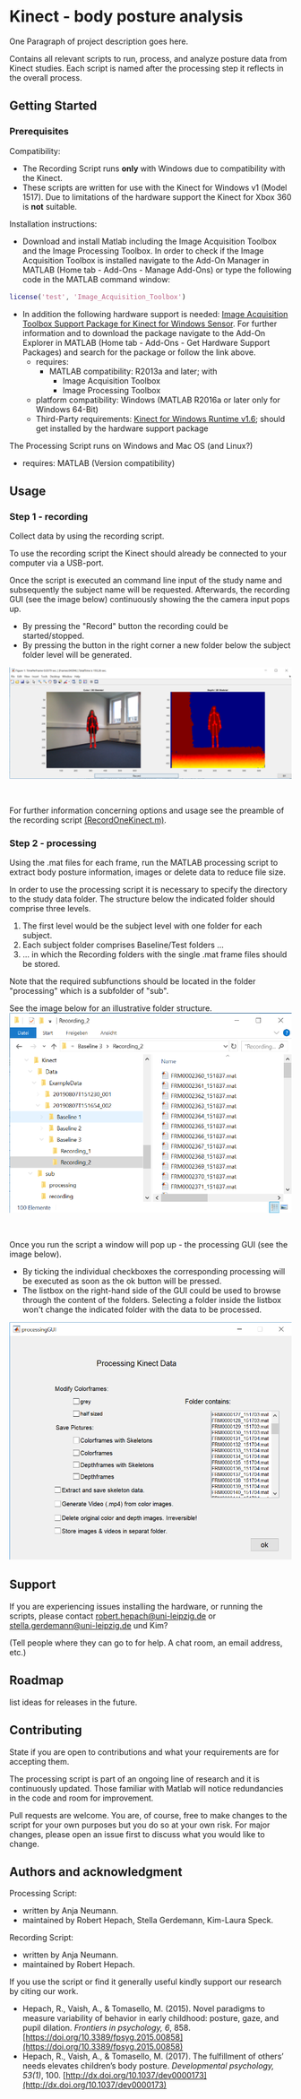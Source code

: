 # Kinect - body posture analysis

One Paragraph of project description goes here.

Contains all relevant scripts to run, process, and analyze posture data from Kinect studies.
Each script is named after the processing step it reflects in the overall process.

## Getting Started

### Prerequisites

Compatibility:

- The Recording Script runs __only__ with Windows due to compatibility with the Kinect.
- These scripts are written for use with the Kinect for Windows v1 (Model 1517). Due to limitations of the hardware support the Kinect for Xbox 360 is __not__ suitable.

Installation instructions:

- Download and install Matlab including the Image Acquisition Toolbox and the Image Processing Toolbox.
In order to check if the Image Acquisition Toolbox is installed navigate to the Add-On Manager in MATLAB (Home tab - Add-Ons - Manage Add-Ons) or type the following code in the MATLAB command window:

```Matlab
license('test', 'Image_Acquisition_Toolbox')
```
- In addition the following hardware support is needed: [Image Acquisition Toolbox Support Package for Kinect for Windows Sensor](https://de.mathworks.com/hardware-support/kinect-windows.html). For further information and to download the package navigate to the Add-On Explorer in MATLAB (Home tab - Add-Ons - Get Hardware Support Packages) and search for the package or follow the link above.
  - requires:
    - MATLAB compatibility: R2013a and later; with
      - Image Acquisition Toolbox
      - Image Processing Toolbox
  - platform compatibility: Windows (MATLAB R2016a or later only for Windows 64-Bit)
  - Third-Party requirements: [Kinect for Windows Runtime v1.6](https://www.microsoft.com/en-us/download/details.aspx?id=34811); should get installed by the hardware support package

The Processing Script runs on Windows and Mac OS (and Linux?)
- requires: MATLAB (Version compatibility)

## Usage

### Step 1 - recording
Collect data by using the recording script.

To use the recording script the Kinect should already be connected to your computer via a USB-port.

Once the script is executed an command line input of the study name and subsequently the subject name will be requested. Afterwards, the recording GUI (see the image below) continuously showing the the camera input pops up.
-  By pressing the "Record" button the recording could be started/stopped.
- By pressing the button in the right corner a new folder below the subject folder level will be generated.

![Image of the Recording GUI](ressources\RecordingGUI.PNG)

<br/>

For further information concerning options and usage see the preamble of the recording script [(RecordOneKinect.m)](https://github.com/rhepach/Kinect/blob/master/RecordOneKinect.m).

### Step 2 - processing
Using the .mat files for each frame, run the MATLAB processing script to extract body posture information, images or delete data to reduce file size.

In order to use the processing script it is necessary to specify the directory to the study data folder. The structure below the indicated folder should comprise three levels.
1. The first level would be the subject level with one folder for each subject.
2. Each subject folder comprises Baseline/Test folders ...
3. ... in which the Recording folders with the single .mat frame files should be stored.

Note that the required subfunctions should be located in the folder "processing" which is a subfolder of "sub".

See the image below for an illustrative folder structure.
![Image of an illustrative folder structure](ressources\folderStructure.PNG)

<br/>

Once you run the script a window will pop up - the processing GUI (see the image below).
- By ticking the individual checkboxes the corresponding processing will be executed as soon as the ok button will be pressed.
- The listbox on the right-hand side of the GUI could be used to browse through the content of the folders. Selecting a folder inside the listbox won't change the indicated folder with the data to be processed.

![Image of the ProcessingGUI](ressources\ProcessingGUI.PNG)

## Support

If you are experiencing issues installing the hardware, or running the scripts, please contact
robert.hepach@uni-leipzig.de or
stella.gerdemann@uni-leipzig.de und Kim?

(Tell people where they can go to for help. A chat room, an email address, etc.)

## Roadmap
list ideas for releases in the future.

## Contributing
State if you are open to contributions and what your requirements are for accepting them.

The processing script is part of an ongoing line of research and it is continuously updated. Those familiar with Matlab will notice redundancies in the code and room for improvement.

Pull requests are welcome. You are, of course, free to make changes to the script for your own purposes but you do so at your own risk.
For major changes, please open an issue first to discuss what you would like to change.

## Authors and acknowledgment
Processing Script:
- written by Anja Neumann.
- maintained by Robert Hepach, Stella Gerdemann, Kim-Laura Speck.

Recording Script:
- written by Anja Neumann.
- maintained by Robert Hepach.

If you use the script or find it generally useful kindly support our research by citing our work.
-  Hepach, R., Vaish, A., & Tomasello, M. (2015). Novel paradigms to measure variability of behavior in early childhood: posture, gaze, and pupil dilation. _Frontiers in psychology, 6_, 858. [https://doi.org/10.3389/fpsyg.2015.00858](https://doi.org/10.3389/fpsyg.2015.00858)
- Hepach, R., Vaish, A., & Tomasello, M. (2017). The fulfillment of others’ needs elevates children’s body posture. _Developmental psychology, 53(1)_, 100. [http://dx.doi.org/10.1037/dev0000173](http://dx.doi.org/10.1037/dev0000173)
